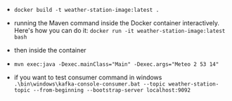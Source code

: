- `docker build -t weather-station-image:latest .`
- running the Maven command inside the Docker container interactively. Here's how you can do it:
 `docker run -it weather-station-image:latest bash`
- then inside the container
- 
  `mvn exec:java -Dexec.mainClass="Main" -Dexec.args="Meteo 2 53 14"`

- if you want to test consumer command in windows
` .\bin\windows\kafka-console-consumer.bat --topic weather-station-topic --from-beginning --bootstrap-server localhost:9092`


